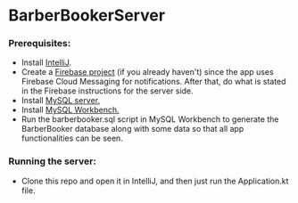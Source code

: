 <h1>BarberBookerServer</h1>

<h3>Prerequisites:</h3>
<ul>
  <li>Install <a href="https://www.jetbrains.com/idea/download/?section=windows" target="_blank">IntelliJ</a>.</li>
  <li>Create a <a href="https://console.firebase.google.com/" target="_blank">Firebase project</a> (if you already haven't) since the app uses Firebase Cloud Messaging for notifications.  
    After that, do what is stated in the Firebase instructions for the server side.</li>
  <li>Install <a href="https://dev.mysql.com/downloads/mysql/">MySQL server.</a></li>
  <li>Install <a href="https://www.mysql.com/products/workbench/">MySQL Workbench.</a></li>
  <li>Run the barberbooker.sql script in MySQL Workbench to generate the BarberBooker database along with some data so that all app functionalities can be seen.</li>
</ul>


<h3>Running the server:</h3>
  <ul>
    <li>Clone this repo and open it in IntelliJ, and then just run the Application.kt file.</li>
  </ul>
